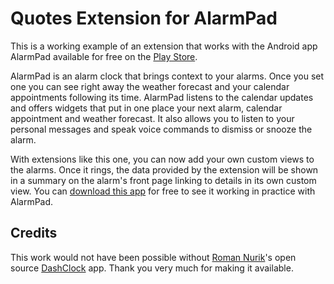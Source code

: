 Quotes Extension for AlarmPad
=============================

This is a working example of an extension that works with the Android app AlarmPad available for free on the [Play Store](https://play.google.com/store/apps/details?id=com.mindmeapp.alarmpad). 

AlarmPad is an alarm clock that brings context to your alarms. Once you set one you can see right away the weather forecast and your calendar appointments following its time. AlarmPad listens to the calendar updates and offers widgets that put in one place your next alarm, calendar appointment and weather forecast. It also allows you to listen to your personal messages and speak voice commands to dismiss or snooze the alarm.

With extensions like this one, you can now add your own custom views to the alarms. Once it rings, the data provided by the extension will be shown in a summary on the alarm's front page linking to details in its own custom view. You can [download this app](https://play.google.com/store/apps/details?id=com.mindmeapp.extensions.quotes) for free to see it working in practice with AlarmPad.

## Credits
This work would not have been possible without [Roman Nurik](https://plus.google.com/u/0/+RomanNurik/)'s open source [DashClock](https://code.google.com/p/dashclock/wiki/API) app. Thank you very much for making it available.
